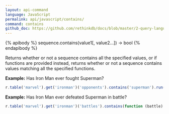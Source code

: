 ```yaml
---
layout: api-command 
language: JavaScript
permalink: api/javascript/contains/
command: contains
github_doc: https://github.com/rethinkdb/docs/blob/master/2-query-language/api/javascript/aggregation/contains.md
---
```


{% apibody %}
sequence.contains(value1[, value2...]) &rarr; bool
{% endapibody %}

Returns whether or not a sequence contains all the specified values, or if functions are
provided instead, returns whether or not a sequence contains values matching all the
specified functions.

__Example:__ Has Iron Man ever fought Superman?

```js
r.table('marvel').get('ironman')('opponents').contains('superman').run(conn, callback)
```

__Example:__ Has Iron Man ever defeated Superman in battle?

```js
r.table('marvel').get('ironman')('battles').contains(function (battle) {return battle('winner').eq('ironman').and(battle('loser').eq('superman'));})
```

